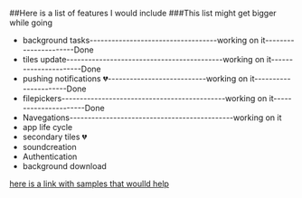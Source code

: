 ##Here is a list of features I would include 
###This list might get bigger while going

* background tasks-----------------------------------working on it----------------------Done
* tiles update-------------------------------------------working on it----------------------Done
* pushing notifications :broken_heart:---------------------------working on it----------------------Done
* filepickers---------------------------------------------working on it----------------------Done
* Navegations---------------------------------------------working on it
* app life cycle
* secondary tiles :broken_heart:
* soundcreation
* Authentication
* background download


[here is a link with samples that woulld help](https://github.com/Microsoft/Windows-universal-samples/tree/master/Samples)




